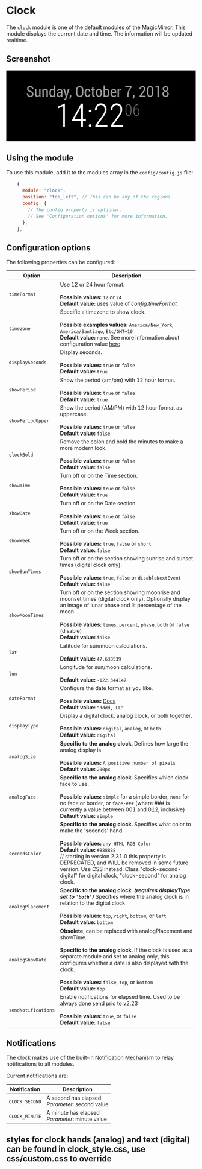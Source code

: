 # Clock

The `clock` module is one of the default modules of the MagicMirror. This module
displays the current date and time. The information will be updated realtime.

## Screenshot

![Clock screenshot](./screenshots/clock.png)

## Using the module

To use this module, add it to the modules array in the `config/config.js` file:

```js
    {
      module: "clock",
      position: "top_left", // This can be any of the regions.
      config: {
        // The config property is optional.
        // See 'Configuration options' for more information.
      },
    },
```

## Configuration options

The following properties can be configured:

| Option              | Description                                                                                                                                                                                                                                                                                                                                                                          |
| ------------------- | ------------------------------------------------------------------------------------------------------------------------------------------------------------------------------------------------------------------------------------------------------------------------------------------------------------------------------------------------------------------------------------ |
| `timeFormat`        | Use 12 or 24 hour format. <br><br> **Possible values:** `12` or `24` <br> **Default value:** uses value of _config.timeFormat_                                                                                                                                                                                                                                                       |
| `timezone`          | Specific a timezone to show clock. <br><br> **Possible examples values:** `America/New_York`, `America/Santiago`, `Etc/GMT+10` <br> **Default value:** `none`. See more information about configuration value [here](https://momentjs.com/timezone/docs/#/data-formats/packed-format/)                                                                                               |
| `displaySeconds`    | Display seconds. <br><br> **Possible values:** `true` or `false` <br> **Default value:** `true`                                                                                                                                                                                                                                                                                      |
| `showPeriod`        | Show the period (am/pm) with 12 hour format. <br><br> **Possible values:** `true` or `false` <br> **Default value:** `true`                                                                                                                                                                                                                                                          |
| `showPeriodUpper`   | Show the period (AM/PM) with 12 hour format as uppercase. <br><br> **Possible values:** `true` or `false` <br> **Default value:** `false`                                                                                                                                                                                                                                            |
| `clockBold`         | Remove the colon and bold the minutes to make a more modern look. <br><br> **Possible values:** `true` or `false` <br> **Default value:** `false`                                                                                                                                                                                                                                    |
| `showTime`          | Turn off or on the Time section. <br><br> **Possible values:** `true` or `false` <br> **Default value:** `true`                                                                                                                                                                                                                                                                      |
| `showDate`          | Turn off or on the Date section. <br><br> **Possible values:** `true` or `false` <br> **Default value:** `true`                                                                                                                                                                                                                                                                      |
| `showWeek`          | Turn off or on the Week section. <br><br> **Possible values:** `true`, `false` or `short` <br> **Default value:** `false`                                                                                                                                                                                                                                                            |
| `showSunTimes`      | Turn off or on the section showing sunrise and sunset times (digital clock only). <br><br> **Possible values:** `true`, `false` or `disableNextEvent` <br> **Default value:** `false`                                                                                                                                                                                                |
| `showMoonTimes`     | Turn off or on the section showing moonrise and moonset times (digital clock only). Optionally display an image of lunar phase and lit percentage of the moon<br><br> **Possible values:** `times`, `percent`, `phase`, `both` or `false` (disable) <br> **Default value:** `false`                                                                                                  |
| `lat`               | Latitude for sun/moon calculations. <br><br> **Default value:** `47.630539`                                                                                                                                                                                                                                                                                                          |
| `lon`               | Longitude for sun/moon calculations. <br><br> **Default value:** `-122.344147`                                                                                                                                                                                                                                                                                                       |
| `dateFormat`        | Configure the date format as you like. <br><br> **Possible values:** [Docs](https://momentjs.com/docs/#/displaying/format/) <br> **Default value:** `"dddd, LL"`                                                                                                                                                                                                                     |
| `displayType`       | Display a digital clock, analog clock, or both together. <br><br> **Possible values:** `digital`, `analog`, or `both` <br> **Default value:** `digital`                                                                                                                                                                                                                              |
| `analogSize`        | **Specific to the analog clock.** Defines how large the analog display is. <br><br> **Possible values:** `A positive number of pixels` <br> **Default value:** `200px`                                                                                                                                                                                                               |
| `analogFace`        | **Specific to the analog clock.** Specifies which clock face to use. <br><br> **Possible values:** `simple` for a simple border, `none` for no face or border, or `face-###` (where ### is currently a value between 001 and 012, inclusive) <br> **Default value:** `simple`                                                                                                        |
| `secondsColor`      | **Specific to the analog clock.** Specifies what color to make the 'seconds' hand. <br><br> **Possible values:** `any HTML RGB Color` <br> **Default value:** `#888888`<br> // starting in version 2.31.0 this property is DEPRECATED, and WILL be removed in some future version. Use CSS instead. Class "clock-second-digital" for digital clock, "clock-second" for analog clock. |
| `analogPlacement`   | **Specific to the analog clock. _(requires displayType set to `'both'`)_** Specifies where the analog clock is in relation to the digital clock <br><br> **Possible values:** `top`, `right`, `bottom`, or `left` <br> **Default value:** `bottom`                                                                                                                                   |
| `analogShowDate`    | **Obsolete**, can be replaced with analogPlacement and showTime. <br><br>**Specific to the analog clock.** If the clock is used as a separate module and set to analog only, this configures whether a date is also displayed with the clock. <br><br> **Possible values:** `false`, `top`, or `bottom` <br> **Default value:** `top`                                                |
| `sendNotifications` | Enable notifications for elapsed time. Used to be always done send prio to v2.23 <br><br> **Possible values:** `true`, or `false` <br> **Default value:** `false`                                                                                                                                                                                                                    |

## Notifications

The clock makes use of the built-in
[Notification Mechanism](https://github.com/magicmirrororg/magicmirror/wiki/notifications)
to relay notifications to all modules.

Current notifications are:

| Notification   | Description                                          |
| -------------- | ---------------------------------------------------- |
| `CLOCK_SECOND` | A second has elapsed. <br> _Parameter_: second value |
| `CLOCK_MINUTE` | A minute has elapsed <br> _Parameter_: minute value  |

## styles for clock hands (analog) and text (digital) can be found in clock_style.css, use css/custom.css to override
